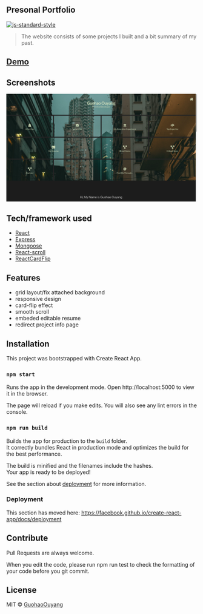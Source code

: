 ## Presonal Portfolio

[![js-standard-style](https://img.shields.io/badge/code%20style-standard-brightgreen.svg?style=flat)](https://github.com/feross/standard)

> The website consists of some projects I built and a bit summary of my past.

## [Demo](https://guohaoouyang.github.io/portfolio/)


## Screenshots

![ss1](/client/src/components/bgImages/screenshot1.png?raw=true "Optional Title")

## Tech/framework used

- [React](https://reactjs.org/)
- [Express](https://expressjs.com/)
- [Mongoose](https://mongoosejs.com/)
- [React-scroll](https://github.com/fisshy/react-scroll)
- [ReactCardFlip](https://github.com/AaronCCWong/react-card-flip)

## Features

- grid layout/fix attached background
- responsive design
- card-flip effect
- smooth scroll
- embeded editable resume
- redirect project info page

## Installation

This project was bootstrapped with Create React App.

### `npm start`

Runs the app in the development mode.
Open http://localhost:5000 to view it in the browser.

The page will reload if you make edits.
You will also see any lint errors in the console.

### `npm run build`

Builds the app for production to the `build` folder.<br />
It correctly bundles React in production mode and optimizes the build for the best performance.

The build is minified and the filenames include the hashes.<br />
Your app is ready to be deployed!

See the section about [deployment](https://facebook.github.io/create-react-app/docs/deployment) for more information.

### Deployment

This section has moved here: https://facebook.github.io/create-react-app/docs/deployment

## Contribute

Pull Requests are always welcome.

When you edit the code, please run npm run test to check the formatting of your code before you git commit.

## License

MIT © [GuohaoOuyang]()
